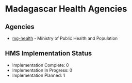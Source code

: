 # Madagascar Health Agencies

## Agencies

- [mg-health](mg-health/index.md) - Ministry of Public Health and Population

## HMS Implementation Status

- Implementation Complete: 0
- Implementation In Progress: 0
- Implementation Planned: 1
